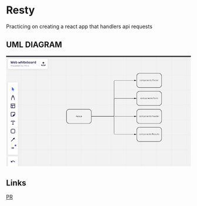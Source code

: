 # Resty
Practicing on creating a react app that handlers api requests 

## UML DIAGRAM
![UML](./uml.PNG)


## Links
[PR](https://github.com/Mohammed-Awadallah/resty/pull/2)
